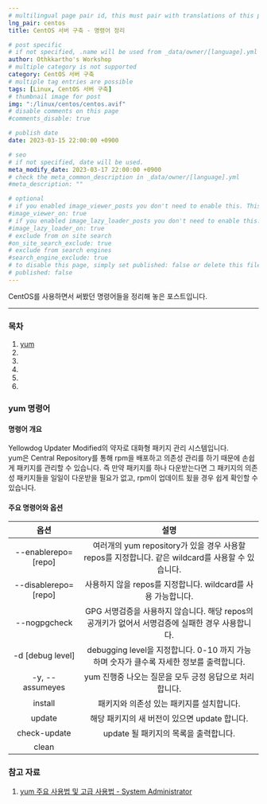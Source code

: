```yaml
---
# multilingual page pair id, this must pair with translations of this page. (This name must be unique)
lng_pair: centos
title: CentOS 서버 구축 - 명령어 정리

# post specific
# if not specified, .name will be used from _data/owner/[language].yml
author: Othkkartho's Workshop
# multiple category is not supported
category: CentOS 서버 구축
# multiple tag entries are possible
tags: [Linux, CentOS 서버 구축]
# thumbnail image for post
img: ":/linux/centos/centos.avif"
# disable comments on this page
#comments_disable: true

# publish date
date: 2023-03-15 22:00:00 +0900

# seo
# if not specified, date will be used.
meta_modify_date: 2023-03-17 22:00:00 +0900
# check the meta_common_description in _data/owner/[language].yml
#meta_description: ""

# optional
# if you enabled image_viewer_posts you don't need to enable this. This is only if image_viewer_posts = false
#image_viewer_on: true
# if you enabled image_lazy_loader_posts you don't need to enable this. This is only if image_lazy_loader_posts = false
#image_lazy_loader_on: true
# exclude from on site search
#on_site_search_exclude: true
# exclude from search engines
#search_engine_exclude: true
# to disable this page, simply set published: false or delete this file
# published: false
---
```


<!-- outline-start -->

CentOS를 사용하면서 써봤던 명령어들을 정리해 놓은 포스트입니다.

<!-- outline-end -->

* * *

### 목차

1. [yum](#yum-명령어)
2. [](#)
3. [](#)
4. [](#)
5. [](#)
6. [](#)

### yum 명령어
#### 명령어 개요
Yellowdog Updater Modified의 약자로 대화형 패키지 관리 시스템입니다.   
yum은 Central Repository를 통해 rpm을 배포하고 의존성 관리를 하기 때문에 손쉽게 패키지를 관리할 수 있습니다. 즉 만약 패키지를 하나 다운받는다면 그 패키지의 의존성 패키지들을 일일이 다운받을 필요가 없고, rpm이 업데이트 됬을 경우 쉽게 확인할 수 있습니다.  
#### 주요 명령어와 옵션
| 옵션 | 설명 |
| :---: | :---: |
| --enablerepo=[repo] | 여러개의 yum repository가 있을 경우 사용할 repos를 지정합니다. 같은 wildcard를 사용할 수 있습니다. |
| --disablerepo=[repo] | 사용하지 않을 repos를 지정합니다. wildcard를 사용 가능합니다. |
| --nogpgcheck | GPG 서명검증을 사용하지 않습니다. 해당 repos의 공개키가 없어서 서명검증에 실패한 경우 사용합니다. |
| -d [debug level] | debugging level을 지정합니다. 0-10 까지 가능하며 숫자가 클수록 자세한 정보를 출력합니다. |
| -y, --assumeyes | yum 진행중 나오는 질문을 모두 긍정 응답으로 처리합니다. |
| install | 패키지와 의존성 있는 패키지를 설치합니다. |
| update | 해당 패키지의 새 버전이 있으면 update 합니다. |
| check-update | update 될 패키지의 목록을 출력합니다. |
| clean |  |

### 참고 자료
1. [yum 주요 사용법 및 고급 사용법 - System Administrator](https://www.lesstif.com/system-admin/yum-history-plugin-undo-6979667.html)